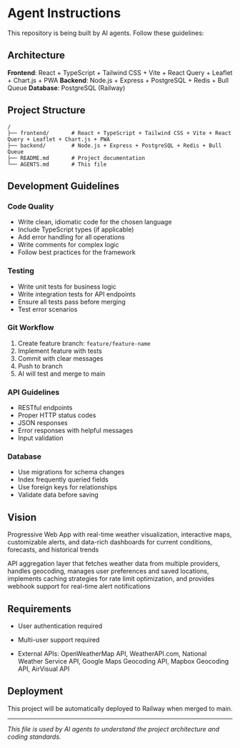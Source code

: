 # Agent Instructions

This repository is being built by AI agents. Follow these guidelines:

## Architecture

**Frontend**: React + TypeScript + Tailwind CSS + Vite + React Query + Leaflet + Chart.js + PWA
**Backend**: Node.js + Express + PostgreSQL + Redis + Bull Queue
**Database**: PostgreSQL (Railway)

## Project Structure

```
/
├── frontend/       # React + TypeScript + Tailwind CSS + Vite + React Query + Leaflet + Chart.js + PWA
├── backend/        # Node.js + Express + PostgreSQL + Redis + Bull Queue
├── README.md       # Project documentation
└── AGENTS.md       # This file
```

## Development Guidelines

### Code Quality
- Write clean, idiomatic code for the chosen language
- Include TypeScript types (if applicable)
- Add error handling for all operations
- Write comments for complex logic
- Follow best practices for the framework

### Testing
- Write unit tests for business logic
- Write integration tests for API endpoints
- Ensure all tests pass before merging
- Test error scenarios

### Git Workflow
1. Create feature branch: `feature/feature-name`
2. Implement feature with tests
3. Commit with clear messages
4. Push to branch
5. AI will test and merge to main

### API Guidelines
- RESTful endpoints
- Proper HTTP status codes
- JSON responses
- Error responses with helpful messages
- Input validation

### Database
- Use migrations for schema changes
- Index frequently queried fields
- Use foreign keys for relationships
- Validate data before saving

## Vision

Progressive Web App with real-time weather visualization, interactive maps, customizable alerts, and data-rich dashboards for current conditions, forecasts, and historical trends

API aggregation layer that fetches weather data from multiple providers, handles geocoding, manages user preferences and saved locations, implements caching strategies for rate limit optimization, and provides webhook support for real-time alert notifications

## Requirements

- User authentication required
- Multi-user support required

- External APIs: OpenWeatherMap API, WeatherAPI.com, National Weather Service API, Google Maps Geocoding API, Mapbox Geocoding API, AirVisual API

## Deployment

This project will be automatically deployed to Railway when merged to main.

---

*This file is used by AI agents to understand the project architecture and coding standards.*
